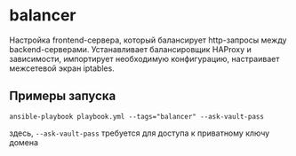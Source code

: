 balancer
=========

Настройка frontend-сервера, который балансирует http-запросы между backend-серверами. Устанавливает балансировщик HAProxy и зависимости, импортирует необходимую конфигурацию, настраивает межсетевой экран iptables.

Примеры запуска
----------------
`ansible-playbook playbook.yml --tags="balancer" --ask-vault-pass`

здесь, `--ask-vault-pass` требуется для доступа к приватному ключу домена


